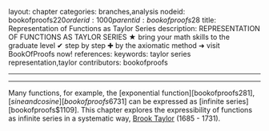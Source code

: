 layout: chapter
categories: branches,analysis
nodeid: bookofproofs$220
orderid: 1000
parentid: bookofproofs$28
title: Representation of Functions as Taylor Series
description: REPRESENTATION OF FUNCTIONS AS TAYLOR SERIES ★ bring your math skills to the graduate level ✔ step by step ✚ by the axiomatic method ➜ visit BookOfProofs now!
references: 
keywords: taylor series representation,taylor
contributors: bookofproofs


---


---

Many functions, for example, the [exponential function][bookofproofs$281], [sine and cosine][bookofproofs$6731] can be expressed as [infinite series][bookofproofs$1109]. This chapter explores the expressibility of functions as infinite series in a systematic way, 
<a href="https://mathshistory.st-andrews.ac.uk/Biographies/Taylor/">Brook Taylor</a> (1685 - 1731).
